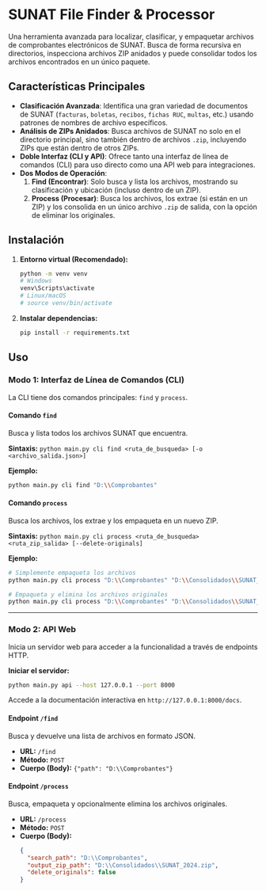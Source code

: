 # SUNAT File Finder & Processor

Una herramienta avanzada para localizar, clasificar, y empaquetar archivos de comprobantes electrónicos de SUNAT. Busca de forma recursiva en directorios, inspecciona archivos ZIP anidados y puede consolidar todos los archivos encontrados en un único paquete.

## Características Principales

- **Clasificación Avanzada**: Identifica una gran variedad de documentos de SUNAT (`facturas`, `boletas`, `recibos`, `fichas RUC`, `multas`, etc.) usando patrones de nombres de archivo específicos.
- **Análisis de ZIPs Anidados**: Busca archivos de SUNAT no solo en el directorio principal, sino también dentro de archivos `.zip`, incluyendo ZIPs que están dentro de otros ZIPs.
- **Doble Interfaz (CLI y API)**: Ofrece tanto una interfaz de línea de comandos (CLI) para uso directo como una API web para integraciones.
- **Dos Modos de Operación**:
  1.  **Find (Encontrar)**: Solo busca y lista los archivos, mostrando su clasificación y ubicación (incluso dentro de un ZIP).
  2.  **Process (Procesar)**: Busca los archivos, los extrae (si están en un ZIP) y los consolida en un único archivo `.zip` de salida, con la opción de eliminar los originales.

## Instalación

1.  **Entorno virtual (Recomendado):**
    ```bash
    python -m venv venv
    # Windows
    venv\Scripts\activate
    # Linux/macOS
    # source venv/bin/activate
    ```

2.  **Instalar dependencias:**
    ```bash
    pip install -r requirements.txt
    ```

## Uso

### Modo 1: Interfaz de Línea de Comandos (CLI)

La CLI tiene dos comandos principales: `find` y `process`.

#### Comando `find`

Busca y lista todos los archivos SUNAT que encuentra.

**Sintaxis:**
`python main.py cli find <ruta_de_busqueda> [-o <archivo_salida.json>]`

**Ejemplo:**
```bash
python main.py cli find "D:\\Comprobantes"
```

#### Comando `process`

Busca los archivos, los extrae y los empaqueta en un nuevo ZIP.

**Sintaxis:**
`python main.py cli process <ruta_de_busqueda> <ruta_zip_salida> [--delete-originals]`

**Ejemplo:**
```bash
# Simplemente empaqueta los archivos
python main.py cli process "D:\\Comprobantes" "D:\\Consolidados\\SUNAT_2024.zip"

# Empaqueta y elimina los archivos originales
python main.py cli process "D:\\Comprobantes" "D:\\Consolidados\\SUNAT_2024.zip" --delete-originals
```

---

### Modo 2: API Web

Inicia un servidor web para acceder a la funcionalidad a través de endpoints HTTP.

**Iniciar el servidor:**
```bash
python main.py api --host 127.0.0.1 --port 8000
```
Accede a la documentación interactiva en `http://127.0.0.1:8000/docs`.

#### Endpoint `/find`

Busca y devuelve una lista de archivos en formato JSON.
- **URL:** `/find`
- **Método:** `POST`
- **Cuerpo (Body):** `{"path": "D:\\Comprobantes"}`

#### Endpoint `/process`

Busca, empaqueta y opcionalmente elimina los archivos originales.
- **URL:** `/process`
- **Método:** `POST`
- **Cuerpo (Body):** 
  ```json
  {
    "search_path": "D:\\Comprobantes",
    "output_zip_path": "D:\\Consolidados\\SUNAT_2024.zip",
    "delete_originals": false
  }
  ```
